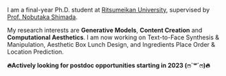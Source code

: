 I am a final-year Ph.D. student at [Ritsumeikan University](https://en.ritsumei.ac.jp/), supervised by [Prof. Nobutaka Shimada](https://research-db.ritsumei.ac.jp/rithp/k03/resid/S000224?lang=en). 

My research interests are **Generative Models**, **Content Creation** and **Computational Aesthetics**.
I am now working on Text-to-Face Synthesis & Manipulation, Aesthetic Box Lunch Design, and Ingredients Place Order & Location Prediction.

**🔥Actively looking for postdoc opportunities starting in 2023 (ෆ`꒳´ෆ)🔥**
